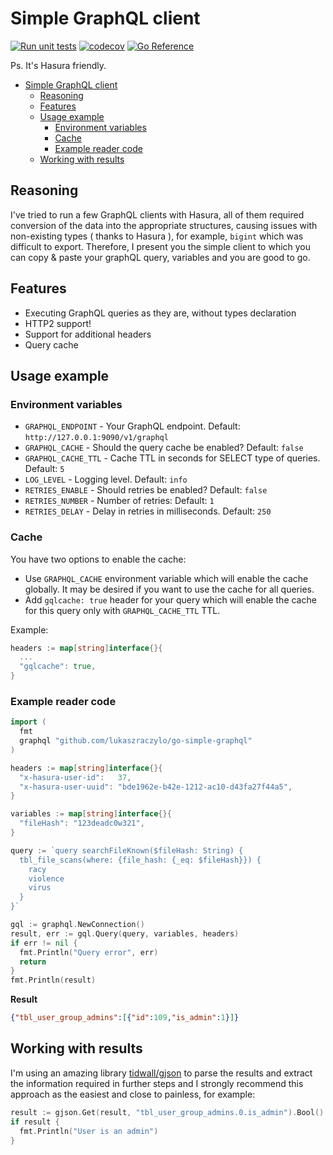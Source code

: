 # Simple GraphQL client

[![Run unit tests](https://github.com/lukaszraczylo/simple-gql-client/actions/workflows/test.yaml/badge.svg)](https://github.com/lukaszraczylo/simple-gql-client/actions/workflows/test.yaml) [![codecov](https://codecov.io/gh/lukaszraczylo/simple-gql-client/branch/master/graph/badge.svg?token=GS3IPOIWDH)](https://codecov.io/gh/lukaszraczylo/simple-gql-client) [![Go Reference](https://pkg.go.dev/badge/github.com/lukaszraczylo/simple-gql-client.svg)](https://pkg.go.dev/github.com/lukaszraczylo/simple-gql-client)

Ps. It's Hasura friendly.

- [Simple GraphQL client](#simple-graphql-client)
  - [Reasoning](#reasoning)
  - [Features](#features)
  - [Usage example](#usage-example)
    - [Environment variables](#environment-variables)
    - [Cache](#cache)
    - [Example reader code](#example-reader-code)
  - [Working with results](#working-with-results)

## Reasoning

I've tried to run a few GraphQL clients with Hasura, all of them required conversion of the data into
the appropriate structures, causing issues with non-existing types ( thanks to Hasura ), for example, `bigint` which was difficult to export.
Therefore, I present you the simple client to which you can copy & paste your graphQL query, variables and you are good to go.

## Features

* Executing GraphQL queries as they are, without types declaration
* HTTP2 support!
* Support for additional headers
* Query cache

## Usage example

### Environment variables

* `GRAPHQL_ENDPOINT` - Your GraphQL endpoint. Default: `http://127.0.0.1:9090/v1/graphql`
* `GRAPHQL_CACHE` -  Should the query cache be enabled? Default: `false`
* `GRAPHQL_CACHE_TTL` -  Cache TTL in seconds for SELECT type of queries. Default: `5`
* `LOG_LEVEL` - Logging level. Default: `info`
* `RETRIES_ENABLE` - Should retries be enabled? Default: `false`
* `RETRIES_NUMBER` - Number of retries: Default: `1`
* `RETRIES_DELAY` - Delay in retries in milliseconds. Default: `250`

### Cache

You have two options to enable the cache:

* Use `GRAPHQL_CACHE` environment variable which will enable the cache globally. It may be desired if you want to use the cache for all queries.
* Add `gqlcache: true` header for your query which will enable the cache for this query only with `GRAPHQL_CACHE_TTL` TTL.

Example:

```go
headers := map[string]interface{}{
  ...
  "gqlcache": true,
}
```

### Example reader code


```go
import (
  fmt
  graphql "github.com/lukaszraczylo/go-simple-graphql"
)

headers := map[string]interface{}{
  "x-hasura-user-id":   37,
  "x-hasura-user-uuid": "bde1962e-b42e-1212-ac10-d43fa27f44a5",
}

variables := map[string]interface{}{
  "fileHash": "123deadc0w321",
}

query := `query searchFileKnown($fileHash: String) {
  tbl_file_scans(where: {file_hash: {_eq: $fileHash}}) {
  	racy
  	violence
  	virus
  }
}`

gql := graphql.NewConnection()
result, err := gql.Query(query, variables, headers)
if err != nil {
  fmt.Println("Query error", err)
  return
}
fmt.Println(result)
```

**Result**

```json
{"tbl_user_group_admins":[{"id":109,"is_admin":1}]}
```

## Working with results

I'm using an amazing library [tidwall/gjson](https://github.com/tidwall/gjson) to parse the results and extract the information required in further steps and I strongly recommend this approach as the easiest and close to painless, for example:

```go
result := gjson.Get(result, "tbl_user_group_admins.0.is_admin").Bool()
if result {
  fmt.Println("User is an admin")
}
```